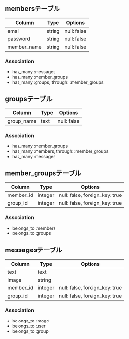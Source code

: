 ## membersテーブル
|Column     |Type  |Options    |
|-----------|------|-----------|
|email      |string|null: false|
|password   |string|null: false|
|member_name|string|null: false|
### Association
- has_many :messages
- has_many :member_groups
- has_many :groups, through: :member_groups

## groupsテーブル
|Column    |Type   |Options    |
|----------|-------|-----------|
|group_name|text   |null: false|
### Association
- has_many :member_groups
- has_many :members, through: :member_groups
- has_many :messages

## member_groupsテーブル
|Column   |Type   |Options                       |
|---------|-------|------------------------------|
|member_id|integer|null: false, foreign_key: true|
|group_id |integer|null: false, foreign_key: true|
### Association    
- belongs_to :members
- belongs_to :groups
  
## messagesテーブル
|Column   |Type   |Options                       |
|---------|-------|------------------------------|
|text     |text   |                              |
|image    |string |                              |
|member_id|integer|null: false, foreign_key: true|
|group_id |integer|null: false, foreign_key: true|
<!-- valedatesでtextまたはimageどちらか入力がないと投稿できないよう設定する -->
### Association
- belongs_to :image
- belongs_to :user
- belongs_to :group